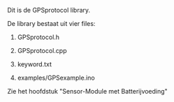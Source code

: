 Dit is de GPSprotocol library.

De library bestaat uit vier files:

1)   GPSprotocol.h

2)   GPSprotocol.cpp

3)   keyword.txt

4)   examples/GPSexample.ino


Zie het hoofdstuk "Sensor-Module met Batterijvoeding"

